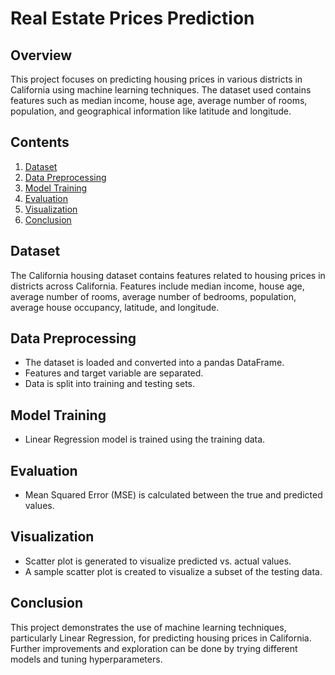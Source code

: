 # Real Estate Prices Prediction

## Overview
This project focuses on predicting housing prices in various districts in California using machine learning techniques. The dataset used contains features such as median income, house age, average number of rooms, population, and geographical information like latitude and longitude.

## Contents
1. [Dataset](#dataset)
2. [Data Preprocessing](#data-preprocessing)
3. [Model Training](#model-training)
4. [Evaluation](#evaluation)
5. [Visualization](#visualization)
6. [Conclusion](#conclusion)

## Dataset
The California housing dataset contains features related to housing prices in districts across California. Features include median income, house age, average number of rooms, average number of bedrooms, population, average house occupancy, latitude, and longitude.

## Data Preprocessing
- The dataset is loaded and converted into a pandas DataFrame.
- Features and target variable are separated.
- Data is split into training and testing sets.

## Model Training
- Linear Regression model is trained using the training data.

## Evaluation
- Mean Squared Error (MSE) is calculated between the true and predicted values.

## Visualization
- Scatter plot is generated to visualize predicted vs. actual values.
- A sample scatter plot is created to visualize a subset of the testing data.

## Conclusion
This project demonstrates the use of machine learning techniques, particularly Linear Regression, for predicting housing prices in California. Further improvements and exploration can be done by trying different models and tuning hyperparameters.
